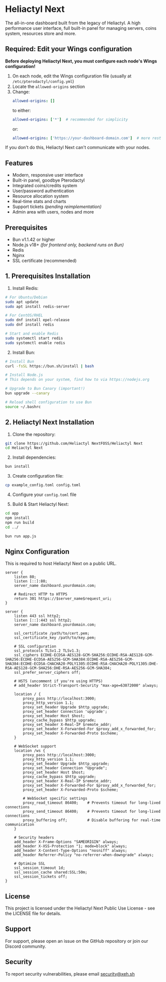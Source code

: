 # Heliactyl Next

The all-in-one dashboard built from the legacy of Heliactyl. A high performance user interface, full built-in panel for managing servers, coins system, resources store and more.

## Required: Edit your Wings configuration

**Before deploying Heliactyl Next, you must configure each node's Wings configuration!**

1. On each node, edit the Wings configuration file (usually at `/etc/pterodactyl/config.yml`)
2. Locate the `allowed-origins` section
3. Change:
   ```yaml
   allowed-origins: []
   ```
   to either:
   ```yaml
   allowed-origins: ['*']  # recommended for simplicity
   ```
   or:
   ```yaml
   allowed-origins: ['https://your-dashboard-domain.com']  # more restrictive option
   ```

If you don't do this, Heliactyl Next can't communicate with your nodes.

## Features

- Modern, responsive user interface
- Built-in panel, goodbye Pterodactyl
- Integrated coins/credits system
- User/password authentication
- Resource allocation system
- Real-time stats and charts
- Support tickets *(pending reimplementation)*
- Admin area with users, nodes and more

## Prerequisites

- Bun v1.1.42 or higher
- Node.js v18+ *(for frontend only, backend runs on Bun)*
- Redis
- Nginx
- SSL certificate (recommended)

## 1. Prerequisites Installation

1. Install Redis:
```bash
# For Ubuntu/Debian
sudo apt update
sudo apt install redis-server

# For CentOS/RHEL
sudo dnf install epel-release
sudo dnf install redis

# Start and enable Redis
sudo systemctl start redis
sudo systemctl enable redis
```

2. Install Bun:
```bash
# Install Bun
curl -fsSL https://bun.sh/install | bash

# Install Node.js
# This depends on your system, find how to via https://nodejs.org

# Upgrade to Bun Canary (important!)
bun upgrade --canary

# Reload shell configuration to use Bun
source ~/.bashrc
```

## 2. Heliactyl Next Installation

1. Clone the repository:
```bash
git clone https://github.com/Heliactyl NextFOSS/Heliactyl Next
cd Heliactyl Next
```

2. Install dependencies:
```bash
bun install
```

3. Create configuration file:
```bash
cp example_config.toml config.toml
```

4. Configure your `config.toml` file

5. Build & Start Heliactyl Next:
```bash
cd app
npm install
npm run build
cd ../

bun run app.js
```

## Nginx Configuration 

This is required to host Heliactyl Next on a public URL.

```nginx
server {
    listen 80;
    listen [::]:80;
    server_name dashboard.yourdomain.com;
    
    # Redirect HTTP to HTTPS
    return 301 https://$server_name$request_uri;
}

server {
    listen 443 ssl http2;
    listen [::]:443 ssl http2;
    server_name dashboard.yourdomain.com;

    ssl_certificate /path/to/cert.pem;
    ssl_certificate_key /path/to/key.pem;
    
    # SSL configuration
    ssl_protocols TLSv1.2 TLSv1.3;
    ssl_ciphers ECDHE-ECDSA-AES128-GCM-SHA256:ECDHE-RSA-AES128-GCM-SHA256:ECDHE-ECDSA-AES256-GCM-SHA384:ECDHE-RSA-AES256-GCM-SHA384:ECDHE-ECDSA-CHACHA20-POLY1305:ECDHE-RSA-CHACHA20-POLY1305:DHE-RSA-AES128-GCM-SHA256:DHE-RSA-AES256-GCM-SHA384;
    ssl_prefer_server_ciphers off;

    # HSTS (uncomment if you're using HTTPS)
    # add_header Strict-Transport-Security "max-age=63072000" always;
    
    location / {
        proxy_pass http://localhost:3000;
        proxy_http_version 1.1;
        proxy_set_header Upgrade $http_upgrade;
        proxy_set_header Connection 'upgrade';
        proxy_set_header Host $host;
        proxy_cache_bypass $http_upgrade;
        proxy_set_header X-Real-IP $remote_addr;
        proxy_set_header X-Forwarded-For $proxy_add_x_forwarded_for;
        proxy_set_header X-Forwarded-Proto $scheme;
    }

    # WebSocket support
    location /ws {
        proxy_pass http://localhost:3000;
        proxy_http_version 1.1;
        proxy_set_header Upgrade $http_upgrade;
        proxy_set_header Connection "Upgrade";
        proxy_set_header Host $host;
        proxy_cache_bypass $http_upgrade;
        proxy_set_header X-Real-IP $remote_addr;
        proxy_set_header X-Forwarded-For $proxy_add_x_forwarded_for;
        proxy_set_header X-Forwarded-Proto $scheme;
        
        # WebSocket specific settings
        proxy_read_timeout 86400;    # Prevents timeout for long-lived connections
        proxy_send_timeout 86400;    # Prevents timeout for long-lived connections
        proxy_buffering off;         # Disable buffering for real-time communication
    }

    # Security headers
    add_header X-Frame-Options "SAMEORIGIN" always;
    add_header X-XSS-Protection "1; mode=block" always;
    add_header X-Content-Type-Options "nosniff" always;
    add_header Referrer-Policy "no-referrer-when-downgrade" always;
    
    # Optimize SSL
    ssl_session_timeout 1d;
    ssl_session_cache shared:SSL:50m;
    ssl_session_tickets off;
}
```

## License

This project is licensed under the Heliactyl Next Public Use License - see the LICENSE file for details.

## Support

For support, please open an issue on the GitHub repository or join our Discord community.

## Security

To report security vulnerabilities, please email security@xeh.sh
